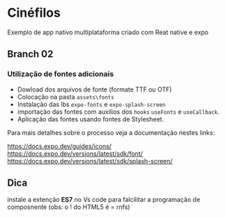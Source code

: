 # Cinéfilos

Exemplo de app nativo multiplataforma criado com Reat native e expo

## Branch 02

### Utilização de fontes adicionais

- Dowload dos arquivos de fonte (formate TTF ou OTF)
- Colocação na pasta `assets\fonts`
- Instalação das lbs `expo-fonts` e `expo-splash-screen`
- importação das fontes com auxilios dos `hooks` `useFonts` e `useCallback`.
- Aplicação das fontes usando fontes de Stylesheet.

Para mais detalhes sobre o processo veja a documentação nestes links:

https://docs.expo.dev/guides/icons/
https://docs.expo.dev/versions/latest/sdk/font/
https://docs.expo.dev/versions/latest/sdk/splash-screen/

## Dica

instale a extenção **ES7** no Vs code para falcilitar a programação de composnente (obs: o ! do HTML5 é = rnfs)
